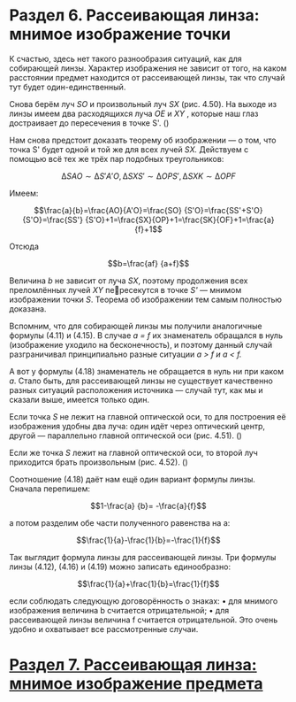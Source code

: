# Раздел 6. Рассеивающая линза: мнимое изображение точки

К счастью, здесь нет такого разнообразия ситуаций, как для собирающей линзы. Характер изображения не зависит от того, на каком расстоянии предмет находится от рассеивающей линзы, так что случай тут будет один-единственный.

Снова берём луч _SO_ и произвольный луч _SX_ (рис. 4.50). На выходе из линзы имеем два расходящихся луча _OE_ и _XY_ , которые наш глаз достраивает до пересечения в точке S'. ()

Нам снова предстоит доказать теорему об изображении — о том, что точка S' будет одной и той же для всех лучей _SX._ Действуем с помощью всё тех же трёх пар подобных треугольников:

$$∆SAO ∼ ∆S'A'O, ∆SXS' ∼ ∆OPS', ∆SXK ∼ ∆OPF$$

Имеем:

$$\frac{a}{b}=\frac{AO}{A'O}=\frac{SO} {S'O}=\frac{SS'+S'O} {S'O}=\frac{SS'} {S'O}+1=\frac{SX}{OP}+1=\frac{SK}{OF}+1=\frac{a}{f}+1$$

Отсюда

$$b=\frac{af} {a+f}$$

Величина _b_ не зависит от луча _SX_, поэтому продолжения всех преломлённых лучей _XY_ пересекутся в точке _S'_ — мнимом изображении точки _S_. Теорема об изображении тем самым полностью доказана.

Вспомним, что для собирающей линзы мы получили аналогичные формулы (4.11) и (4.15). В случае _a = f_ их знаменатель обращался в нуль (изображение уходило на бесконечность), и поэтому данный случай разграничивал принципиально разные ситуации _a > f и a < f._

А вот у формулы (4.18) знаменатель не обращается в нуль ни при каком _a_. Стало быть, для рассеивающей линзы не существует качественно разных ситуаций расположения источника — случай тут, как мы и сказали выше, имеется только один.

Если точка _S_ не лежит на главной оптической оси, то для построения её изображения удобны два луча: один идёт через оптический центр, другой — параллельно главной оптической оси (рис. 4.51). ()

Eсли же точка _S_ лежит на главной оптической оси, то второй луч приходится брать произвольным (рис. 4.52). ()

Соотношение (4.18) даёт нам ещё один вариант формулы линзы. Сначала перепишем:

$$1-\frac{a} {b}= -\frac{a}{f}$$

а потом разделим обе части полученного равенства на a:

$$\frac{1}{a}-\frac{1}{b}=-\frac{1}{f}$$

Так выглядит формула линзы для рассеивающей линзы.
Три формулы линзы (4.12), (4.16) и (4.19) можно записать единообразно:

$$\frac{1}{a}+\frac{1}{b}=\frac{1}{f}$$

если соблюдать следующую договорённость о знаках:
• для мнимого изображения величина b считается отрицательной;
• для рассеивающей линзы величина f считается отрицательной.
Это очень удобно и охватывает все рассмотренные случаи.












# [Раздел 7. Рассеивающая линза: мнимое изображение предмета](/Тонкие%20линзы.%20Построение%20изображений/Рассеивающая%20линза%3A%20мнимое%20изображение%20предмета.md)
